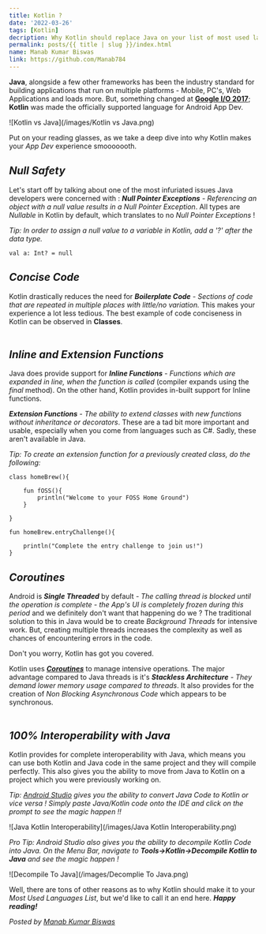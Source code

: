 ```yaml
---
title: Kotlin ?
date: '2022-03-26'
tags: [Kotlin]
decription: Why Kotlin should replace Java on your list of most used languages.
permalink: posts/{{ title | slug }}/index.html
name: Manab Kumar Biswas
link: https://github.com/Manab784
---
```




**Java**, alongside a few other frameworks has been the industry standard for building applications that run on multiple platforms - Mobile, PC's, Web Applications and loads more. But, something changed at [**Google I/O 2017**](https://www.google.com/url?sa=t&rct=j&q=&esrc=s&source=web&cd=&cad=rja&uact=8&ved=2ahUKEwjo2abj8eL2AhVPldgFHRJfAmYQwqsBegQIFRAB&url=https%3A%2F%2Fwww.youtube.com%2Fwatch%3Fv%3DCNLVZjBE08g&usg=AOvVaw15-zzYHlOWBwEM2BexVhTH); **Kotlin** was made the officially supported language for Android App Dev. 

![Kotlin vs Java](/images/Kotlin vs Java.png)

Put on your reading glasses, as we take a deep dive into why Kotlin makes your *App Dev* experience smooooooth.

## *Null Safety* 
Let's start off by talking about one of the most infuriated issues Java developers were concerned with : ***Null Pointer Exceptions*** *- Referencing an object with a null value results in a Null Pointer Exception*. All types are *Nullable* in Kotlin by default, which translates to no *Null Pointer Exceptions* !

*Tip: In order to assign a null value to a variable in Kotlin, add a '?' after the data type.*

```
val a: Int? = null
```

## *Concise Code*
Kotlin drastically reduces the need for ***Boilerplate Code*** *- Sections of code that are repeated in multiple places with little/no variation.* This makes your experience a lot less tedious. The best example of code conciseness in Kotlin can be observed in **Classes**.
<br/><br/>

## *Inline and Extension Functions*
Java does provide support for ***Inline Functions*** - *Functions which are expanded in line, when the function is called* (compiler expands using the *final* method). On the other hand, Kotlin provides in-built support for Inline functions.

***Extension Functions*** - *The ability to extend classes with new functions without inheritance or decorators*. These are a tad bit more important and usable, especially when you come from languages such as C#. Sadly, these aren't available in Java.

*Tip: To create an extension function for a previously created class, do the following:*

```
class homeBrew(){
	
	fun fOSS(){
		println("Welcome to your FOSS Home Ground")
	}
	
}

fun homeBrew.entryChallenge(){ 
	
	println("Complete the entry challenge to join us!")
}
```
## *Coroutines*
Android is ***Single Threaded*** by default *- The calling thread is blocked until the operation is complete - the App's UI is completely frozen during this period* and we definitely don't want that happening do we ?
The traditional solution to this in Java would be to create *Background Threads* for intensive work. But, creating multiple threads increases the complexity as well as chances of encountering errors in the code. 

Don't you worry, Kotlin has got you covered. 

Kotlin uses ***[Coroutines](https://developer.android.com/kotlin/coroutines?gclid=EAIaIQobChMIuZamgZPj9gIVz5lmAh19yguWEAAYASAAEgIZA_D_BwE&gclsrc=aw.ds)*** to manage intensive operations. The major advantage compared to Java threads is it's ***Stackless Architecture*** *- They demand lower memory usage compared to threads*. It also provides for the creation of *Non Blocking Asynchronous Code* which appears to be synchronous.
<br/><br/>
## *100% Interoperability with Java*
Kotlin provides for complete interoperability with Java, which means you can use both Kotlin and Java code in the same project and they will compile perfectly. This also gives you the ability to move from Java to Kotlin on a project which you were previously working on.

*Tip: [Android Studio](https://developer.android.com/studio) gives you the ability to convert Java Code to Kotlin or vice versa ! Simply paste Java/Kotlin code onto the IDE and click on the prompt to see the magic happen !!*

![Java Kotlin Interoperability](/images/Java Kotlin Interoperability.png)

*Pro Tip: Android Studio also gives you the ability to decompile Kotlin Code into Java. On the Menu Bar, navigate to **Tools->Kotlin->Decompile Kotlin to Java** and see the magic happen !*

![Decompile To Java](/images/Decomplie To Java.png)

Well, there are tons of other reasons as to why Kotlin should make it to your *Most Used Languages List*, but we'd like to call it an end here. ***Happy reading!***

*Posted by [Manab Kumar Biswas](https://github.com/Manab784)*